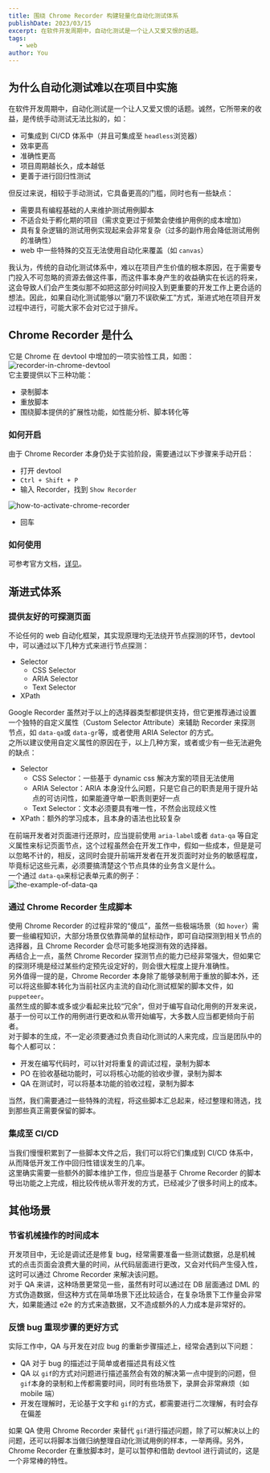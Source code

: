 ```yaml
---
title: 围绕 Chrome Recorder 构建轻量化自动化测试体系
publishDate: 2023/03/15
excerpt: 在软件开发周期中，自动化测试是一个让人又爱又恨的话题。
tags: 
   - web
author: You
---
```


## 为什么自动化测试难以在项目中实施

在软件开发周期中，自动化测试是一个让人又爱又恨的话题。诚然，它所带来的收益，是传统手动测试无法比拟的，如：

- 可集成到 CI/CD 体系中（并且可集成至 `headless`浏览器）
- 效率更高
- 准确性更高
- 项目周期越长久，成本越低
- 更善于进行回归性测试

但反过来说，相较于手动测试，它具备更高的门槛，同时也有一些缺点：

- 需要具有编程基础的人来维护测试用例脚本
- 不适合处于孵化期的项目（需求变更过于频繁会使维护用例的成本增加）
- 具有复杂逻辑的测试用例实现起来会非常复杂（过多的副作用会降低测试用例的准确性）
- web 中一些特殊的交互无法使用自动化来覆盖（如 `canvas`）

我认为，传统的自动化测试体系中，难以在项目产生价值的根本原因，在于需要专门投入不可忽略的资源去做这件事，而这件事本身产生的收益确实在长远的将来，这会导致人们会产生类似那不如把这部分时间投入到更重要的开发工作上更合适的想法。因此，如果自动化测试能够以“磨刀不误砍柴工”方式，渐进式地在项目开发过程中进行，可能大家不会对它过于排斥。

## Chrome Recorder 是什么

它是 Chrome 在 devtool 中增加的一项实验性工具，如图：<br />![recorder-in-chrome-devtool](/images/automation-testing-based-on-chrome-recorder/img1.png)<br />它主要提供以下三种功能：

- 录制脚本
- 重放脚本
- 围绕脚本提供的扩展性功能，如性能分析、脚本转化等

### 如何开启

由于 Chrome Recorder 本身仍处于实验阶段，需要通过以下步骤来手动开启：

- 打开 devtool
- `Ctrl + Shift + P`
- 输入 Recorder，找到 `Show Recorder`

![how-to-activate-chrome-recorder](/images/automation-testing-based-on-chrome-recorder/img2.png)

- 回车

### 如何使用

可参考官方文档，[详见](https://developer.chrome.com/docs/devtools/recorder/)。

## 渐进式体系

### 提供友好的可探测页面

不论任何的 web 自动化框架，其实现原理均无法绕开节点探测的环节，devtool 中，可以通过以下几种方式来进行节点探测：

- Selector
  - CSS Selector
  - ARIA Selector
  - Text Selector
- XPath

Google Recorder 虽然对于以上的选择器类型都提供支持，但它更推荐通过设置一个独特的自定义属性（Custom Selector Attribute）来辅助 Recorder 来探测节点，如 `data-qa`或 `data-gr`等，或者使用 ARIA Selector 的方式。<br />之所以建议使用自定义属性的原因在于，以上几种方案，或者或少有一些无法避免的缺点：

- Selector
  - CSS Selector：一些基于 dynamic css 解决方案的项目无法使用
  - ARIA Selector：ARIA 本身没什么问题，只是它自己的职责是用于提升站点的可访问性，如果能遵守单一职责则更好一点
  - Text Selector：文本必须要具有唯一性，不然会出现歧义性
- XPath：额外的学习成本，且本身的语法也比较复杂

在前端开发者对页面进行还原时，应当提前使用 `aria-label`或者 `data-qa` 等自定义属性来标记页面节点，这个过程虽然会在开发工作中，假如一些成本，但是是可以忽略不计的，相反，这同时会提升前端开发者在开发页面时对业务的敏感程度，毕竟标记这些元素，必须要搞清楚这个节点具体的业务含义是什么。<br />一个通过 `data-qa`来标记表单元素的例子：<br />![the-example-of-data-qa](/images/automation-testing-based-on-chrome-recorder/img3.png)

### 通过 Chrome Recorder 生成脚本

使用 Chrome Recorder 的过程非常的“傻瓜”，虽然一些极端场景（如 `hover`）需要一些编程知识，大部分场景仅依靠简单的鼠标动作，即可自动探测到相关节点的选择器，且 Chrome Recorder 会尽可能多地探测有效的选择器。<br />再结合上一点，虽然 Chrome Recorder 探测节点的能力已经非常强大，但如果它的探测环境是经过某些约定预先设定好的，则会很大程度上提升准确性。<br />另外值得一提的是，Chrome Recorder 本身除了能够录制用于重放的脚本外，还可以将这些脚本转化为当前社区内主流的自动化测试框架的脚本文件，如 `puppeteer`。<br />虽然生成的脚本或多或少看起来比较“冗余”，但对于编写自动化用例的开发来说，基于一份可以工作的用例进行更改和从零开始编写，大多数人应当都更倾向于前者。<br />对于脚本的生成，不一定必须要通过负责自动化测试的人来完成，应当是团队中的每个人都可以：

- 开发在编写代码时，可以针对将重复的调试过程，录制为脚本
- PO 在验收基础功能时，可以将核心功能的验收步骤，录制为脚本
- QA 在测试时，可以将基本功能的验收过程，录制为脚本

当然，我们需要通过一些特殊的流程，将这些脚本汇总起来，经过整理和筛选，找到那些真正需要保留的脚本。

### 集成至 CI/CD

当我们慢慢积累到了一些脚本文件之后，我们可以将它们集成到 CI/CD 体系中，从而降低开发工作中回归性错误发生的几率。<br />这里确实需要一些额外的脚本维护工作，但应当是基于 Chrome Recorder 的脚本导出功能之上完成，相比较传统从零开发的方式，已经减少了很多时间上的成本。

## 其他场景

### 节省机械操作的时间成本

开发项目中，无论是调试还是修复 bug，经常需要准备一些测试数据，总是机械式的点击页面会浪费大量的时间，从代码层面进行更改，又会对代码产生侵入性，这时可以通过 Chrome Recorder 来解决该问题。<br />对于 QA 来讲，这种场景更常见一些，虽然有时可以通过在 DB 层面通过 DML 的方式伪造数据，但这种方式在简单场景下还比较适合，在复杂场景下工作量会非常大，如果能通过 e2e 的方式来造数据，又不造成额外的人力成本是非常好的。

### 反馈 bug 重现步骤的更好方式

实际工作中，QA 与开发在对应 bug 的重新步骤描述上，经常会遇到以下问题：

- QA 对于 bug 的描述过于简单或者描述具有歧义性
- QA 以 `gif`的方式对问题进行描述虽然会有效的解决第一点中提到的问题，但 `gif`本身的录制和上传都需要时间，同时有些场景下，录屏会非常麻烦（如 mobile 端）
- 开发在理解时，无论基于文字和 `gif`的方式，都需要进行二次理解，有时会存在偏差

如果 QA 使用 Chrome Recorder 来替代 `gif`进行描述问题，除了可以解决以上的问题，还可以将脚本当做归纳整理自动化测试用例的样本，一举两得。另外，Chrome Recorder 在重放脚本时，是可以暂停和借助 devtool 进行调试的，这是一个非常棒的特性。

